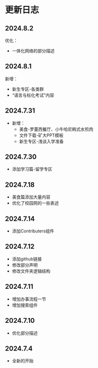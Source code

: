 # 更新日志

## 2024.8.2

优化：

- 一体化网络的部分描述

## 2024.8.1

新增：

- 新生专区-各类群
- “语言与标化考试”内容

## 2024.7.31

- 新增：
  - 美食-罗蔓西餐厅、小牛哈尼韩式水煎肉
  - 文件下载-矿大PPT模板
  - 新生专区-浅谈入学准备

## 2024.7.30

- 添加学习篇-留学专区

## 2024.7.18

- 美食篇添加大量内容
- 优化了校园网的一些表述

## 2024.7.14

- 添加Contributers组件

## 2024.7.12

- 添加github链接
- 修改部分声明
- 修改文件夹逻辑结构

## 2024.7.11

- 增加办事流程一节
- 增加搜索组件

## 2024.7.10

- 优化部分描述

## 2024.7.4

- 全新的开始
